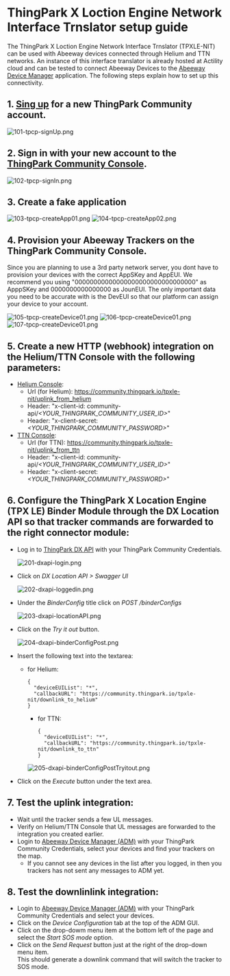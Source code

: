 # ThingPark X Loction Engine Network Interface Trnslator setup guide

The ThingPark X Loction Engine Network Interface Trnslator (TPXLE-NIT) can be used with Abeeway devices connected through Helium and TTN networks.
An instance of this interface translator is already hosted at Actility cloud and can be tested to connect Abeeway Devices to the [Abeeway Device Manager][3] application.
The following steps explain how to set up this connectivity.

## 1. [Sing up][1] for a new ThingPark Community account.

![101-tpcp-signUp.png](images/101-tpcp-signUp.png)

## 2. Sign in with your new account to the [ThingPark Community Console][2].

![102-tpcp-signIn.png](images/102-tpcp-signIn.png)

## 3. Create a fake application

![103-tpcp-createApp01.png](images/103-tpcp-createApp01.png)
![104-tpcp-createApp02.png](images/104-tpcp-createApp02.png)

## 4. Provision your Abeeway Trackers on the ThingPark Community Console.   
Since you are planning to use a 3rd party network server, you dont have to provision your devices with the correct AppSKey and AppEUI. We recommend you using "00000000000000000000000000000000" as ApppSKey and 0000000000000000 as JounEUI. The only important data you need to be accurate with is the DevEUI so that our platform can assign your device to your account.

![105-tpcp-createDevice01.png](images/105-tpcp-createDevice01.png)
![106-tpcp-createDevice01.png](images/106-tpcp-createDevice02.png)
![107-tpcp-createDevice01.png](images/107-tpcp-createDevice03.png)

## 5. Create a new HTTP (webhook) integration on the Helium/TTN Console with the following parameters:
  - [Helium Console][4]: 
    - Url (for Helium): https://community.thingpark.io/tpxle-nit/uplink_from_helium
    - Header: "x-client-id: community-api/*<YOUR_THINGPARK_COMMUNITY_USER_ID>*"
    - Header: "x-client-secret: *<YOUR_THINGPARK_COMMUNITY_PASSWORD>*"
  - [TTN Console][5]: 
    - Url (for TTN): https://community.thingpark.io/tpxle-nit/uplink_from_ttn
    - Header: "x-client-id: community-api/*<YOUR_THINGPARK_COMMUNITY_USER_ID>*"
    - Header: "x-client-secret: *<YOUR_THINGPARK_COMMUNITY_PASSWORD>*"
 
## 6. Configure the ThingPark X Location Engine (TPX LE) Binder Module through the DX Location API so that tracker commands are forwarded to the right connector module:
  - Log in to [ThingPark DX API][6] with your ThingPark Community Credentials.

    ![201-dxapi-login.png](images/201-dxapi-login.png)

  - Click on *DX Location API > Swagger UI*

    ![202-dxapi-loggedin.png](images/202-dxapi-loggedin.png)

  - Under the *BinderConfig* title click on *POST /binderConfigs*

    ![203-dxapi-locationAPI.png](images/203-dxapi-locationAPI.png)  

  - Click on the *Try it out* button.

    ![204-dxapi-binderConfigPost.png](images/204-dxapi-binderConfigPost.png)

  - Insert the following text into the textarea:
    - for Helium:
        ```
        {
          "deviceEUIList": "*",
          "callbackURL": "https://community.thingpark.io/tpxle-nit/downlink_to_helium"
        }
        ```
      - for TTN:
        ```
        {
          "deviceEUIList": "*",
          "callbackURL": "https://community.thingpark.io/tpxle-nit/downlink_to_ttn"
        }
        ```

      ![205-dxapi-binderConfigPostTryitout.png](images/205-dxapi-binderConfigPostTryitout.png)

  - Click on the *Execute* button under the text area.  

## 7. Test the uplink integration:
  - Wait until the tracker sends a few UL messages.
  - Verify on Helium/TTN Console that UL messages are forwarded to the integration you created earlier.
  - Login to [Abeeway Device Manager (ADM)][3] with your ThingPark Community Credentials, select your devices and find your trackers on the map.
    - If you cannot see any devices in the list after you logged, in then you trackers has not sent any messages to ADM yet.

## 8. Test the downlinlink integration:
  - Login to [Abeeway Device Manager (ADM)][3] with your ThingPark Community Credentials and select your devices.
  - Click on the *Device Configuration* tab at the top of the ADM GUI.
  - Click on the drop-dowm menu item at the bottom left of the page and select the *Start SOS mode* option.
  - Click on the *Send Request* button just at the right of the drop-down menu item.  
    This should generate a downlink command that will switch the tracker to SOS mode. 

[1]: https://community.thingpark.org/
[2]: https://community.thingpark.io/
[3]: https://dev1.thingpark.com/thingpark/abeewayDeviceAnalyzer/index.php?dxprofile=community
[4]: https://console.helium.com/welcome
[5]: https://console.cloud.thethings.network/
[6]: https://dx-api.thingpark.io/getstarted/#/

